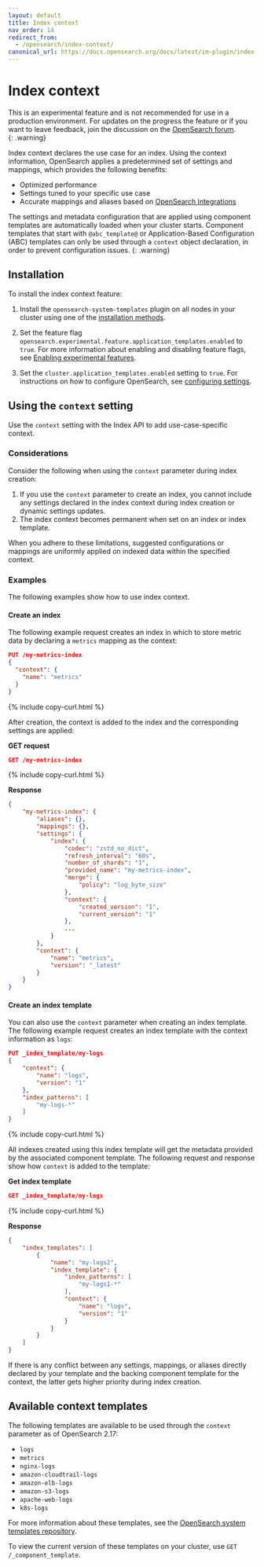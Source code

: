 ```yaml
---
layout: default
title: Index context
nav_order: 14
redirect_from:
  - /opensearch/index-context/
canonical_url: https://docs.opensearch.org/docs/latest/im-plugin/index-context/
---
```


# Index context

This is an experimental feature and is not recommended for use in a production environment. For updates on the progress the feature or if you want to leave feedback, join the discussion on the [OpenSearch forum](https://forum.opensearch.org/).    
{: .warning}

Index context declares the use case for an index. Using the context information, OpenSearch applies a predetermined set of settings and mappings, which provides the following benefits:

- Optimized performance
- Settings tuned to your specific use case
- Accurate mappings and aliases based on [OpenSearch Integrations]({{site.url}}{{site.baseurl}}/integrations/)

The settings and metadata configuration that are applied using component templates are automatically loaded when your cluster starts. Component templates that start with `@abc_template@` or Application-Based Configuration (ABC) templates can only be used through a `context` object declaration, in order to prevent configuration issues.
{: .warning}


## Installation

To install the index context feature:

1. Install the `opensearch-system-templates` plugin on all nodes in your cluster using one of the [installation methods]({{site.url}}{{site.baseurl}}/install-and-configure/plugins/#install).

2. Set the feature flag `opensearch.experimental.feature.application_templates.enabled` to `true`. For more information about enabling and disabling feature flags, see [Enabling experimental features]({{site.url}}{{site.baseurl}}/install-and-configure/configuring-opensearch/experimental/).

3. Set the `cluster.application_templates.enabled` setting to `true`. For instructions on how to configure OpenSearch, see [configuring settings]({{site.url}}{{site.baseurl}}/install-and-configure/configuring-opensearch/index/#static-settings).

## Using the `context` setting

Use the `context` setting with the Index API to add use-case-specific context.

### Considerations

Consider the following when using the `context` parameter during index creation:

1. If you use the `context` parameter to create an index, you cannot include any settings declared in the index context during index creation or dynamic settings updates.
2. The index context becomes permanent when set on an index or index template.

When you adhere to these limitations, suggested configurations or mappings are uniformly applied on indexed data within the specified context.

### Examples

The following examples show how to use index context.


#### Create an index

The following example request creates an index in which to store metric data by declaring a `metrics` mapping as the context:

```json
PUT /my-metrics-index
{
  "context": {
    "name": "metrics"
  }
}
```
{% include copy-curl.html %}

After creation, the context is added to the index and the corresponding settings are applied:


**GET request**

```json
GET /my-metrics-index
```
{% include copy-curl.html %}


**Response**

```json
{
    "my-metrics-index": {
        "aliases": {},
        "mappings": {},
        "settings": {
            "index": {
                "codec": "zstd_no_dict",
                "refresh_interval": "60s",
                "number_of_shards": "1",
                "provided_name": "my-metrics-index",
                "merge": {
                    "policy": "log_byte_size"
                },
                "context": {
                    "created_version": "1",
                    "current_version": "1"
                },
                ...
            }
        },
        "context": {
            "name": "metrics",
            "version": "_latest"
        }
    }
}
```


#### Create an index template

You can also use the `context` parameter when creating an index template. The following example request creates an index template with the context information as `logs`:

```json
PUT _index_template/my-logs
{
    "context": {
        "name": "logs",
        "version": "1"
    },
    "index_patterns": [
        "my-logs-*"
    ]
}
```
{% include copy-curl.html %}

All indexes created using this index template will get the metadata provided by the associated component template. The following request and response show how `context` is added to the template:

**Get index template**

```json
GET _index_template/my-logs
```
{% include copy-curl.html %}

**Response**

```json
{
    "index_templates": [
        {
            "name": "my-logs2",
            "index_template": {
                "index_patterns": [
                    "my-logs1-*"
                ],
                "context": {
                    "name": "logs",
                    "version": "1"
                }
            }
        }
    ]
}
```

If there is any conflict between any settings, mappings, or aliases directly declared by your template and the backing component template for the context, the latter gets higher priority during index creation.


## Available context templates

The following templates are available to be used through the `context` parameter as of OpenSearch 2.17:

- `logs`
- `metrics`
- `nginx-logs`
- `amazon-cloudtrail-logs`
- `amazon-elb-logs`
- `amazon-s3-logs`
- `apache-web-logs`
- `k8s-logs`

For more information about these templates, see the [OpenSearch system templates repository](https://github.com/opensearch-project/opensearch-system-templates/tree/main/src/main/resources/org/opensearch/system/applicationtemplates/v1).

To view the current version of these templates on your cluster, use `GET /_component_template`.
